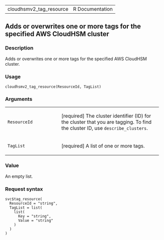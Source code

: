 <table style="width: 100%;">
<tbody>
<tr class="odd">
<td>cloudhsmv2_tag_resource</td>
<td style="text-align: right;">R Documentation</td>
</tr>
</tbody>
</table>

## Adds or overwrites one or more tags for the specified AWS CloudHSM cluster

### Description

Adds or overwrites one or more tags for the specified AWS CloudHSM
cluster.

### Usage

    cloudhsmv2_tag_resource(ResourceId, TagList)

### Arguments

<table>
<colgroup>
<col style="width: 35%" />
<col style="width: 65%" />
</colgroup>
<tbody>
<tr class="odd">
<td><code
id="cloudhsmv2_tag_resource_:_ResourceId">ResourceId</code></td>
<td><p>[required] The cluster identifier (ID) for the cluster that you
are tagging. To find the cluster ID, use
<code>describe_clusters</code>.</p></td>
</tr>
<tr class="even">
<td><code id="cloudhsmv2_tag_resource_:_TagList">TagList</code></td>
<td><p>[required] A list of one or more tags.</p></td>
</tr>
</tbody>
</table>

### Value

An empty list.

### Request syntax

    svc$tag_resource(
      ResourceId = "string",
      TagList = list(
        list(
          Key = "string",
          Value = "string"
        )
      )
    )
